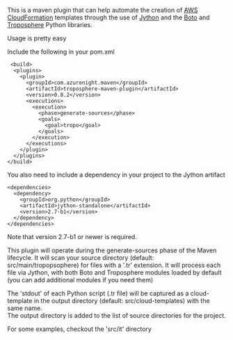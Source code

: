This is a maven plugin that can help automate the creation of [AWS CloudFormation][] templates through the use of [Jython][] 
and the [Boto][] and [Troposphere][] Python libraries.

Usage is pretty easy

Include the following in your  pom.xml

     <build>
      <plugins>
        <plugin>
          <groupId>com.azurenight.maven</groupId>
          <artifactId>troposphere-maven-plugin</artifactId>
          <version>0.8.2</version>
          <executions>
            <execution>
              <phase>generate-sources</phase>
              <goals>
                <goal>tropo</goal>
              </goals>
            </execution>
          </executions>
        </plugin>
      </plugins>
    </build>

You also need to include a dependency in your project to the Jython artifact

    <dependencies>
      <dependency>
        <groupId>org.python</groupId>
        <artifactId>jython-standalone</artifactId>
        <version>2.7-b1</version>
      </dependency>
    </dependencies>

Note that version 2.7-b1 or newer is required.

This plugin will operate during the generate-sources phase of the Maven lifecycle.  It will scan your source directory (default: src/main/tropopsophere) for
files with a '.tr' extension.  It will process each file via Jython, with both Boto and Troposphere modules loaded by default (you can add additional modules if you need them)

The 'stdout' of each Python script (.tr file) will be captured as a cloud-template in the output directory (default: src/cloud-templates) with the same name.  
The output directory is added to the list of source directories for the project.

For some examples, checkout the 'src/it' directory

[AWS CloudFormation]: http://aws.amazon.com/cloudformation
[Boto]: https://github.com/boto/boto
[Troposphere]: https://github.com/cloudtools/troposphere
[Jython]: http://www.jython.org/
